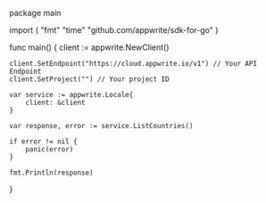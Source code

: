 package main

import (
    "fmt"
    "time"
    "github.com/appwrite/sdk-for-go"
)

func main() {
    client := appwrite.NewClient()

    client.SetEndpoint("https://cloud.appwrite.io/v1") // Your API Endpoint
    client.SetProject("") // Your project ID

    var service := appwrite.Locale{
        client: &client
    }

    var response, error := service.ListCountries()

    if error != nil {
        panic(error)
    }

    fmt.Println(response)
}
